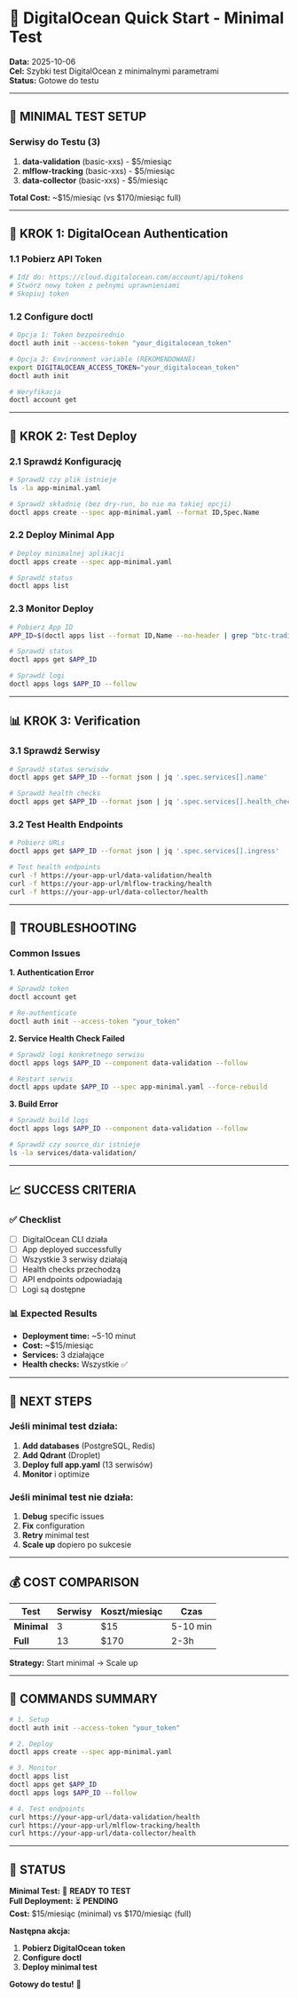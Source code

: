 # 🚀 DigitalOcean Quick Start - Minimal Test

**Data:** 2025-10-06  
**Cel:** Szybki test DigitalOcean z minimalnymi parametrami  
**Status:** Gotowe do testu

---

## 🎯 **MINIMAL TEST SETUP**

### **Serwisy do Testu (3)**
1. **data-validation** (basic-xxs) - $5/miesiąc
2. **mlflow-tracking** (basic-xxs) - $5/miesiąc  
3. **data-collector** (basic-xxs) - $5/miesiąc

**Total Cost:** ~$15/miesiąc (vs $170/miesiąc full)

---

## 🔧 **KROK 1: DigitalOcean Authentication**

### **1.1 Pobierz API Token**
```bash
# Idź do: https://cloud.digitalocean.com/account/api/tokens
# Stwórz nowy token z pełnymi uprawnieniami
# Skopiuj token
```

### **1.2 Configure doctl**
```bash
# Opcja 1: Token bezpośrednio
doctl auth init --access-token "your_digitalocean_token"

# Opcja 2: Environment variable (REKOMENDOWANE)
export DIGITALOCEAN_ACCESS_TOKEN="your_digitalocean_token"
doctl auth init

# Weryfikacja
doctl account get
```

---

## 🚀 **KROK 2: Test Deploy**

### **2.1 Sprawdź Konfigurację**
```bash
# Sprawdź czy plik istnieje
ls -la app-minimal.yaml

# Sprawdź składnię (bez dry-run, bo nie ma takiej opcji)
doctl apps create --spec app-minimal.yaml --format ID,Spec.Name
```

### **2.2 Deploy Minimal App**
```bash
# Deploy minimalnej aplikacji
doctl apps create --spec app-minimal.yaml

# Sprawdź status
doctl apps list
```

### **2.3 Monitor Deploy**
```bash
# Pobierz App ID
APP_ID=$(doctl apps list --format ID,Name --no-header | grep "btc-trading-system-minimal" | awk '{print $1}')

# Sprawdź status
doctl apps get $APP_ID

# Sprawdź logi
doctl apps logs $APP_ID --follow
```

---

## 📊 **KROK 3: Verification**

### **3.1 Sprawdź Serwisy**
```bash
# Sprawdź status serwisów
doctl apps get $APP_ID --format json | jq '.spec.services[].name'

# Sprawdź health checks
doctl apps get $APP_ID --format json | jq '.spec.services[].health_check'
```

### **3.2 Test Health Endpoints**
```bash
# Pobierz URLs
doctl apps get $APP_ID --format json | jq '.spec.services[].ingress'

# Test health endpoints
curl -f https://your-app-url/data-validation/health
curl -f https://your-app-url/mlflow-tracking/health  
curl -f https://your-app-url/data-collector/health
```

---

## 🔧 **TROUBLESHOOTING**

### **Common Issues**

**1. Authentication Error**
```bash
# Sprawdź token
doctl account get

# Re-authenticate
doctl auth init --access-token "your_token"
```

**2. Service Health Check Failed**
```bash
# Sprawdź logi konkretnego serwisu
doctl apps logs $APP_ID --component data-validation --follow

# Restart serwis
doctl apps update $APP_ID --spec app-minimal.yaml --force-rebuild
```

**3. Build Error**
```bash
# Sprawdź build logs
doctl apps logs $APP_ID --component data-validation --follow

# Sprawdź czy source_dir istnieje
ls -la services/data-validation/
```

---

## 📈 **SUCCESS CRITERIA**

### **✅ Checklist**
- [ ] DigitalOcean CLI działa
- [ ] App deployed successfully
- [ ] Wszystkie 3 serwisy działają
- [ ] Health checks przechodzą
- [ ] API endpoints odpowiadają
- [ ] Logi są dostępne

### **📊 Expected Results**
- **Deployment time:** ~5-10 minut
- **Cost:** ~$15/miesiąc
- **Services:** 3 działające
- **Health checks:** Wszystkie ✅

---

## 🚀 **NEXT STEPS**

### **Jeśli minimal test działa:**
1. **Add databases** (PostgreSQL, Redis)
2. **Add Qdrant** (Droplet)
3. **Deploy full app.yaml** (13 serwisów)
4. **Monitor** i optimize

### **Jeśli minimal test nie działa:**
1. **Debug** specific issues
2. **Fix** configuration
3. **Retry** minimal test
4. **Scale up** dopiero po sukcesie

---

## 💰 **COST COMPARISON**

| Test | Serwisy | Koszt/miesiąc | Czas |
|------|---------|---------------|------|
| **Minimal** | 3 | $15 | 5-10 min |
| **Full** | 13 | $170 | 2-3h |

**Strategy:** Start minimal → Scale up

---

## 🎯 **COMMANDS SUMMARY**

```bash
# 1. Setup
doctl auth init --access-token "your_token"

# 2. Deploy
doctl apps create --spec app-minimal.yaml

# 3. Monitor
doctl apps list
doctl apps get $APP_ID
doctl apps logs $APP_ID --follow

# 4. Test endpoints
curl https://your-app-url/data-validation/health
curl https://your-app-url/mlflow-tracking/health
curl https://your-app-url/data-collector/health
```

---

## 🎯 **STATUS**

**Minimal Test:** 🧪 **READY TO TEST**  
**Full Deployment:** ⏳ **PENDING**  
**Cost:** $15/miesiąc (minimal) vs $170/miesiąc (full)

**Następna akcja:** 
1. **Pobierz DigitalOcean token**
2. **Configure doctl**
3. **Deploy minimal test**

**Gotowy do testu!** 🚀
